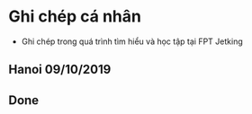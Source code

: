 # Ghi chép cá nhân 



- Ghi chép trong quá trình tìm hiểu và học tập tại FPT Jetking 


## Hanoi 09/10/2019

## Done

